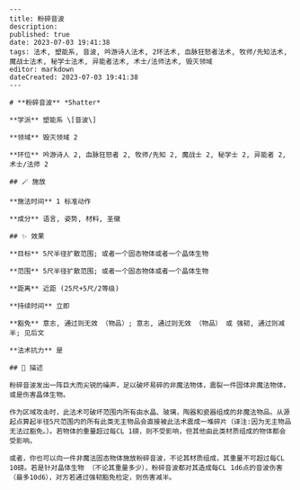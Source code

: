 
    ---
    title: 粉碎音波
    description: 
    published: true
    date: 2023-07-03 19:41:38
    tags: 法术, 塑能系, 音波, 吟游诗人法术, 2环法术, 血脉狂怒者法术, 牧师/先知法术, 魔战士法术, 秘学士法术, 异能者法术, 术士/法师法术, 毁灭领域
    editor: markdown
    dateCreated: 2023-07-03 19:41:38
    ---

    # **粉碎音波** *Shatter*

    **学派** 塑能系 \[音波\] 

    **领域** 毁灭领域 2

    **环位** 吟游诗人 2, 血脉狂怒者 2, 牧师/先知 2, 魔战士 2, 秘学士 2, 异能者 2, 术士/法师 2

    ## 🪄 施放

    **施法时间** 1 标准动作

    **成分** 语言, 姿势, 材料, 圣徽

    ## ✨ 效果 

    **目标** 5尺半径扩散范围; 或者一个固态物体或者一个晶体生物 

    **范围** 5尺半径扩散范围; 或者一个固态物体或者一个晶体生物

    **距离** 近距 (25尺+5尺/2等级)  

    **持续时间** 立即 

    **豁免** 意志, 通过则无效 （物品）; 意志, 通过则无效 （物品） 或 强韧, 通过则减半; 见后文

    **法术抗力** 是

    ## 📖 描述

    粉碎音波发出一阵巨大而尖锐的噪声，足以破坏易碎的非魔法物体，震裂一件固体非魔法物体，或是伤害晶体生物。

    作为区域攻击时，此法术可破坏范围内所有由水晶、玻璃，陶器和瓷器组成的非魔法物品。从源起点算起半径5尺范围内的所有此类无主物品会直接被此法术震成一堆碎片（译注:因为无主物品无法过豁免。）。若物体的重量超过每CL 1磅，则不受影响，但其他由此类材质组成的物体都会受影响。

    或者，你也可以向一件非魔法固态物体施放粉碎音波，不论其材质组成，其重量不可超过每CL 10磅。若是针对晶体生物 （不论其重量多少），粉碎音波都对其造成每CL 1d6点的音波伤害 （最多10d6），对方若通过强韧豁免检定，则伤害减半。
    